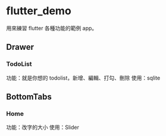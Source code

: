 # flutter_demo

用來練習 flutter 各種功能的範例 app。

## Drawer

### TodoList

功能：就是你想的 todolist，新增、編輯、打勾、刪除
使用：sqlite

## BottomTabs

### Home

功能：改字的大小
使用：Slider
